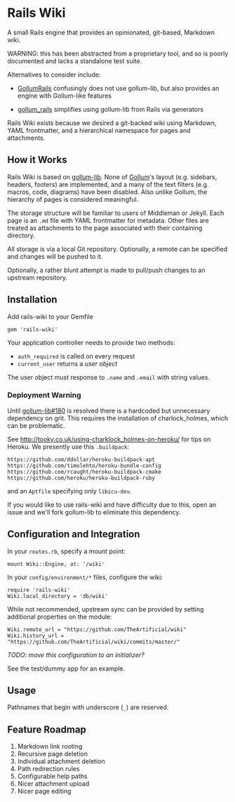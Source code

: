 # Rails Wiki

A small Rails engine that provides an opinionated, git-based, Markdown wiki.

WARNING: this has been abstracted from a proprietary tool, and so is poorly documented and lacks a standalone test suite.

Alternatives to consider include:

- [GollumRails](https://github.com/dancinglightning/gollum_rails) confusingly does not use gollum-lib, but also provides an engine with Gollum-like features

- [gollum_rails](https://github.com/nirnanaaa/gollum_rails) simplifies using gollum-lib from Rails via generators

Rails Wiki exists because we desired a git-backed wiki using Markdown, YAML frontmatter, and a hierarchical namespace for pages and attachments.

## How it Works

Rails Wiki is based on [gollum-lib](https://github.com/gollum/gollum-lib). None of [Gollum](https://github.com/gollum/gollum/wiki)'s layout (e.g. sidebars, headers, footers) are implemented, and a many of the text filters (e.g. macros, code, diagrams) have been disabled. Also unlike Gollum, the hierarchy of pages is considered meaningful.

The storage structure will be familiar to users of Middleman or Jekyll. Each page is an `.md` file with YAML frontmatter for metadata. Other files are treated as attachments to the page associated with their containing directory.

All storage is via a local Git repository. Optionally, a remote can be specified and changes will be pushed to it.

Optionally, a rather blunt attempt is made to pull/push changes to an upstream repository.

## Installation

Add rails-wiki to your Gemfile

    gem 'rails-wiki'

Your application controller needs to provide two methods:

- `auth_required` is called on every request
- `current_user` returns a _user object_

The user object must response to `.name` and `.email` with string values.

### Deployment Warning

Until [gollum-lib#180](https://github.com/gollum/gollum-lib/issues/180) is resolved there is a hardcoded but unnecessary dependency on grit. This requires the installation of charlock_holmes, which can be problematic.

See http://tooky.co.uk/using-charklock_holmes-on-heroku/ for tips on Heroku. We presently use this `.buildpack`:

    https://github.com/ddollar/heroku-buildpack-apt
    https://github.com/timolehto/heroku-bundle-config
    https://github.com/rcaught/heroku-buildpack-cmake
    https://github.com/heroku/heroku-buildpack-ruby

and an `Aptfile` specifying only `libicu-dev`.

If you would like to use rails-wiki and have difficulty due to this, open an issue and we'll fork gollum-lib to eliminate this dependency.

## Configuration and Integration

In your `routes.rb`, specify a mount point:

    mount Wiki::Engine, at: '/wiki'

In your `config/environment/*` files, configure the wiki:

    require 'rails-wiki'
    Wiki.local_directory = 'db/wiki'

While not recommended, upstream sync can be provided by setting additional properties on the module:

    Wiki.remote_url = "https://github.com/TheArtificial/wiki"
    Wiki.history_url = "https://github.com/TheArtificial/wiki/commits/master/"

_TODO: move this configuration to an initializer?_

See the test/dummy app for an example.

## Usage

Pathnames that begin with underscore (`_`) are reserved.

## Feature Roadmap

1. Markdown link rooting
1. Recursive page deletion
1. Individual attachment deletion
1. Path redirection rules
1. Configurable help paths
1. Nicer attachment upload
1. Nicer page editing

